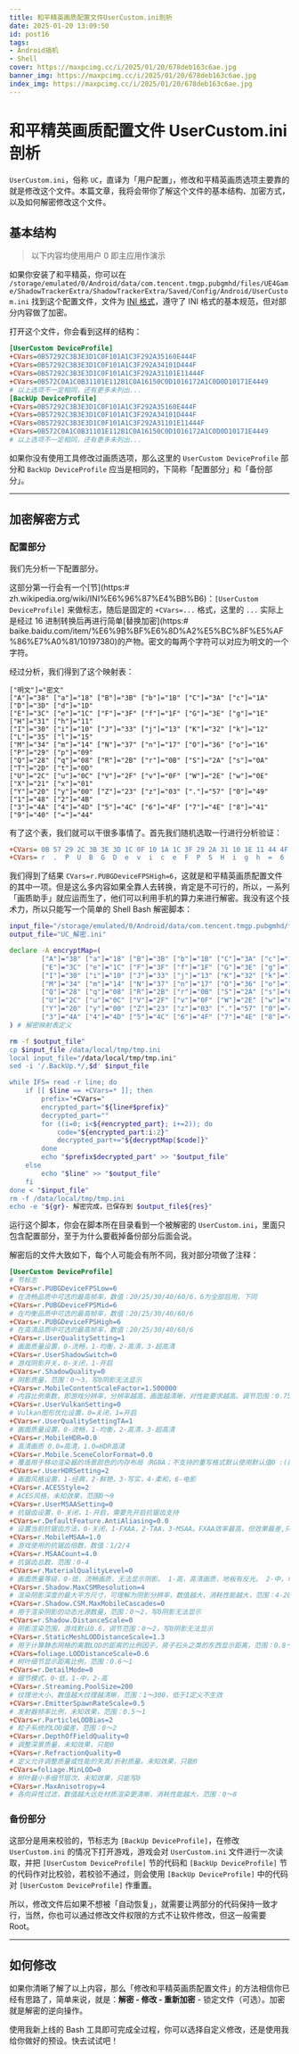 ```yaml
---
title: 和平精英画质配置文件UserCustom.ini剖析
date: 2025-01-20 13:09:50
id: post16
tags:
- Android搞机
- Shell
cover: https://maxpcimg.cc/i/2025/01/20/678deb163c6ae.jpg
banner_img: https://maxpcimg.cc/i/2025/01/20/678deb163c6ae.jpg
index_img: https://maxpcimg.cc/i/2025/01/20/678deb163c6ae.jpg
---
```


# 和平精英画质配置文件 UserCustom.ini 剖析

`UserCustom.ini`，俗称 `UC`，直译为「用户配置」，修改和平精英画质选项主要靠的就是修改这个文件。本篇文章，我将会带你了解这个文件的基本结构、加密方式，以及如何解密修改这个文件。

## 基本结构

> 以下内容均使用用户 0 即主应用作演示

如果你安装了和平精英，你可以在 `/storage/emulated/0/Android/data/com.tencent.tmgp.pubgmhd/files/UE4Game/ShadowTrackerExtra/ShadowTrackerExtra/Saved/Config/Android/UserCustom.ini` 找到这个配置文件，文件为 [INI 格式](www.gy328.com/ref/docs/ini.html)，遵守了 INI 格式的基本规范，但对部分内容做了加密。

打开这个文件，你会看到这样的结构：

```ini
[UserCustom DeviceProfile]
+CVars=0B57292C3B3E3D1C0F101A1C3F292A35160E444F
+CVars=0B57292C3B3E3D1C0F101A1C3F292A34101D444F
+CVars=0B57292C3B3E3D1C0F101A1C3F292A31101E11444F
+CVars=0B572C0A1C0B31101E112B1C0A16150C0D1016172A1C0D0D10171E4449
# 以上选项不一定相同，还有更多未列出...
[BackUp DeviceProfile]
+CVars=0B57292C3B3E3D1C0F101A1C3F292A35160E444F
+CVars=0B57292C3B3E3D1C0F101A1C3F292A34101D444F
+CVars=0B57292C3B3E3D1C0F101A1C3F292A31101E11444F
+CVars=0B572C0A1C0B31101E112B1C0A16150C0D1016172A1C0D0D10171E4449
# 以上选项不一定相同，还有更多未列出...
```

如果你没有使用工具修改过画质选项，那么这里的 `UserCustom DeviceProfile` 部分和 `BackUp DeviceProfile` 应当是相同的，下简称「配置部分」和「备份部分」。

---

## 加密解密方式

### 配置部分

我们先分析一下配置部分。

这部分第一行会有一个[节](https:# zh.wikipedia.org/wiki/INI%E6%96%87%E4%BB%B6)：`[UserCustom DeviceProfile]` 来做标志，随后是固定的 `+CVars=...` 格式，这里的 `...` 实际上是经过 16 进制转换后再进行简单[替换加密](https:# baike.baidu.com/item/%E6%9B%BF%E6%8D%A2%E5%BC%8F%E5%AF%86%E7%A0%81/10197380)的产物。密文的每两个字符可以对应为明文的一个字符。

经过分析，我们得到了这个映射表：

```shell
["明文"]="密文"
["A"]="38" ["a"]="18" ["B"]="3B" ["b"]="1B" ["C"]="3A" ["c"]="1A" ["D"]="3D" ["d"]="1D"
["E"]="3C" ["e"]="1C" ["F"]="3F" ["f"]="1F" ["G"]="3E" ["g"]="1E" ["H"]="31" ["h"]="11"
["I"]="30" ["i"]="10" ["J"]="33" ["j"]="13" ["K"]="32" ["k"]="12" ["L"]="35" ["l"]="15"
["M"]="34" ["m"]="14" ["N"]="37" ["n"]="17" ["O"]="36" ["o"]="16" ["P"]="29" ["p"]="09"
["Q"]="28" ["q"]="08" ["R"]="2B" ["r"]="0B" ["S"]="2A" ["s"]="0A" ["T"]="2D" ["t"]="0D"
["U"]="2C" ["u"]="0C" ["V"]="2F" ["v"]="0F" ["W"]="2E" ["w"]="0E" ["X"]="21" ["x"]="01"
["Y"]="20" ["y"]="00" ["Z"]="23" ["z"]="03" ["."]="57" ["0"]="49" ["1"]="48" ["2"]="4B"
["3"]="4A" ["4"]="4D" ["5"]="4C" ["6"]="4F" ["7"]="4E" ["8"]="41" ["9"]="40" ["="]="44"
```

有了这个表，我们就可以干很多事情了。首先我们随机选取一行进行分析验证：

```ini
+CVars= 0B 57 29 2C 3B 3E 3D 1C 0F 10 1A 1C 3F 29 2A 31 10 1E 11 44 4F  #密文
+CVars= r  .  P  U  B  G  D  e  v  i  c  e  F  P  S  H  i  g  h  =  6   #明文
```

我们得到了结果 `CVars=r.PUBGDeviceFPSHigh=6`，这就是和平精英画质配置文件的其中一项。但是这么多内容如果全靠人去转换，肯定是不可行的，所以，一系列「画质助手」就应运而生了，他们可以利用手机的算力来进行解密。我没有这个技术力，所以只能写一个简单的 Shell Bash 解密脚本：

```bash
input_file="/storage/emulated/0/Android/data/com.tencent.tmgp.pubgmhd/files/UE4Game/ShadowTrackerExtra/ShadowTrackerExtra/Saved/Config/Android/UserCustom.ini"
output_file="UC_解密.ini"

declare -A encryptMap=(
        ["A"]="38" ["a"]="18" ["B"]="3B" ["b"]="1B" ["C"]="3A" ["c"]="1A" ["D"]="3D" ["d"]="1D"
        ["E"]="3C" ["e"]="1C" ["F"]="3F" ["f"]="1F" ["G"]="3E" ["g"]="1E" ["H"]="31" ["h"]="11"
        ["I"]="30" ["i"]="10" ["J"]="33" ["j"]="13" ["K"]="32" ["k"]="12" ["L"]="35" ["l"]="15"
        ["M"]="34" ["m"]="14" ["N"]="37" ["n"]="17" ["O"]="36" ["o"]="16" ["P"]="29" ["p"]="09"
        ["Q"]="28" ["q"]="08" ["R"]="2B" ["r"]="0B" ["S"]="2A" ["s"]="0A" ["T"]="2D" ["t"]="0D"
        ["U"]="2C" ["u"]="0C" ["V"]="2F" ["v"]="0F" ["W"]="2E" ["w"]="0E" ["X"]="21" ["x"]="01"
        ["Y"]="20" ["y"]="00" ["Z"]="23" ["z"]="03" ["."]="57" ["0"]="49" ["1"]="48" ["2"]="4B"
        ["3"]="4A" ["4"]="4D" ["5"]="4C" ["6"]="4F" ["7"]="4E" ["8"]="41" ["9"]="40" ["="]="44"
) # 解密映射表定义

rm -f $output_file"
cp $input_file /data/local/tmp/tmp.ini
local input_file="/data/local/tmp/tmp.ini"
sed -i '/.BackUp.*/,$d' $input_file

while IFS= read -r line; do
	if [[ $line == +CVars=* ]]; then
		prefix="+CVars="
        encrypted_part="${line#$prefix}"
        decrypted_part=""           
        for ((i=0; i<${#encrypted_part}; i+=2)); do
            code="${encrypted_part:i:2}"
            decrypted_part+="${decryptMap[$code]}"
        done           
        echo "$prefix$decrypted_part" >> "$output_file"
    else
        echo "$line" >> "$output_file"
    fi
done < "$input_file"
rm -f /data/local/tmp/tmp.ini
echo -e "${gr}- 解密完成，已保存到 $output_file${res}"
```

运行这个脚本，你会在脚本所在目录看到一个被解密的 `UserCustom.ini`，里面只包含配置部分，至于为什么要截掉备份部分后面会说。

解密后的文件大致如下，每个人可能会有所不同，我对部分项做了注释：

```ini
[UserCustom DeviceProfile]
# 节标志
+CVars=r.PUBGDeviceFPSLow=6
# 在流畅品质中可选的最高帧率，数值：20/25/30/40/60/6，6为全部启用，下同
+CVars=r.PUBGDeviceFPSMid=6
# 在均衡品质中可选的最高帧率，数值：20/25/30/40/60/6
+CVars=r.PUBGDeviceFPSHigh=6
# 在高清品质中可选的最高帧率，数值：20/25/30/40/60/6
+CVars=r.UserQualitySetting=1
# 画面质量设置，0-流畅，1-均衡，2-高清，3-超高清
+CVars=r.UserShadowSwitch=0
# 游戏阴影开关，0-关闭，1-开启
+CVars=r.ShadowQuality=0
# 阴影质量，范围：0～3，写0阴影无法显示
+CVars=r.MobileContentScaleFactor=1.500000
# 内容比例乘数，即游戏分辨率，分辨率越高，画面越清晰，对性能要求越高。调节范围：0.75～3
+CVars=r.UserVulkanSetting=0
# Vulkan图形优化设置，0=关闭，1=开启
+CVars=r.UserQualitySettingTA=1
# 画面质量设置，0-流畅，1-均衡，2-高清，3-超高清
+CVars=r.MobileHDR=0.0
# 高清画质 0.0=高清，1.0=HDR高清
+CVars=r.Mobile.SceneColorFormat=0.0
# 覆盖用于移动渲染器的场景颜色的内存布局（RGBA；不支持的重写格式默认使用默认值0 :(默认）根据项目设置和设备支持自动选择适当的格式；1：PF_FloatRGBA 32Bit ；2：PF_FloatR11G11B10 64Bit
+CVars=r.UserHDRSetting=2
# 画面风格设置，1-经典，2-鲜艳，3-写实，4-柔和，6-电影
+CVars=r.ACESStyle=2
# ACES风格，未知效果，范围0～9
+CVars=r.UserMSAASetting=0
# 抗锯齿设置，0-关闭，1-开启，需要先开启抗锯齿支持
+CVars=r.DefaultFeature.AntiAliasing=0.0
# 设置当前抗锯齿方法，0-关闭，1-FXAA，2-TAA，3-MSAA。FXAA效率最高，但效果最差,只做了最后的图像边缘锐化，TAA的缺点是比较容易模糊，有重影，MSAA的优点是物体边缘和贴图分开处理，边缘会比较清晰。缺点是开销会比TAA稍大
+CVars=r.MobileMSAA=1.0
# 游戏使用的抗锯齿倍数，数值：1/2/4
+CVars=r.MSAACount=4.0
# 抗锯齿总数，范围：0-4
+CVars=r.MaterialQualityLevel=0
# 画面质量等级，0-低，流畅画质，无法显示阴影。 1-高，高清画质，地板有反光。 2-中，均衡画质，无反光
+CVars=r.Shadow.MaxCSMResolution=4
# 渲染阴影深度的最大平方尺寸，可理解为阴影分辨率，数值越大，消耗性能越大，范围：4-2048
+CVars=r.Shadow.CSM.MaxMobileCascades=0
# 用于渲染阴影的动态光源数量，范围：0～2，写0阴影无法显示
+CVars=r.Shadow.DistanceScale=0
# 阴影渲染范围，游戏默认0.6，调节范围：0～2，写0阴影无法显示
+CVars=r.StaticMeshLODDistanceScale=1.3
# 用于计算静态网格的离散LOD的距离的比例因子，房子石头之类的东西显示距离，范围：0.8～1.3
+CVars=foliage.LODDistanceScale=0.6
# 树叶细节显示距离比例，范围：0.6～1
+CVars=r.DetailMode=0
# 细节模式，0-低，1-中，2-高
+CVars=r.Streaming.PoolSize=200
# 纹理池大小，数值越大纹理越清晰，范围：1～300，低于1定义不生效
+CVars=r.EmitterSpawnRateScale=0.5
# 发射器频率比例，未知效果，范围：0.5～1
+CVars=r.ParticleLODBias=2
# 粒子系统的LOD偏差，范围：0～2
+CVars=r.DepthOfFieldQuality=0
# 调整深景质量，未知效果，只能0
+CVars=r.RefractionQuality=0
# 定义允许调整质量或性能的失真/折射质量。未知效果，只能0
+CVars=foliage.MinLOD=0
# 树叶最小多细节层次，未知效果，只能写0
+CVars=r.MaxAnisotropy=4
# 各向异性过滤，数值越大远处材质渲染更清晰，消耗性能越大，范围：0～8
```

### 备份部分

这部分是用来校验的，节标志为 `[BackUp DeviceProfile]`，在修改 `UserCustom.ini` 的情况下打开游戏，游戏会对 `UserCustom.ini` 文件进行一次读取，并把 `[UserCustom DeviceProfile]` 节的代码和 `[BackUp DeviceProfile]` 节的代码作对比校验，若校验不通过，则会使用 `[BackUp DeviceProfile]` 中的代码对 `[UserCustom DeviceProfile]` 作重置。

所以，修改文件后如果不想被「自动恢复」，就需要让两部分的代码保持一致才行，当然，你也可以通过修改文件权限的方式不让软件修改，但这一般需要 Root。

---

## 如何修改

如果你清晰了解了以上内容，那么「修改和平精英画质配置文件」的方法相信你已经有思路了，简单来说，就是：**解密 - 修改 - 重新加密** - 锁定文件（可选）。加密就是解密的逆向操作。

使用我新上线的 Bash 工具即可完成全过程，你可以选择自定义修改，还是使用我给你做好的预设。快去试试吧！
